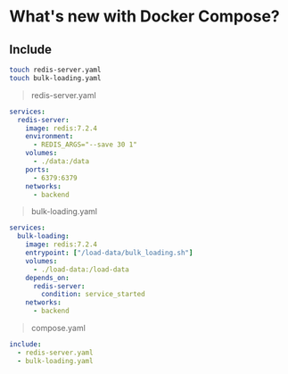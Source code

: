 # What's new with Docker Compose?

## Include


```bash
touch redis-server.yaml
touch bulk-loading.yaml
```

> redis-server.yaml
```yaml
services:
  redis-server:
    image: redis:7.2.4
    environment: 
      - REDIS_ARGS="--save 30 1"
    volumes:
      - ./data:/data
    ports:
      - 6379:6379
    networks:
      - backend
```

> bulk-loading.yaml
```yaml
services:  
  bulk-loading:
    image: redis:7.2.4
    entrypoint: ["/load-data/bulk_loading.sh"]
    volumes:
      - ./load-data:/load-data
    depends_on:
      redis-server:
        condition: service_started
    networks:
      - backend
```

> compose.yaml
```yaml
include:
  - redis-server.yaml
  - bulk-loading.yaml
```